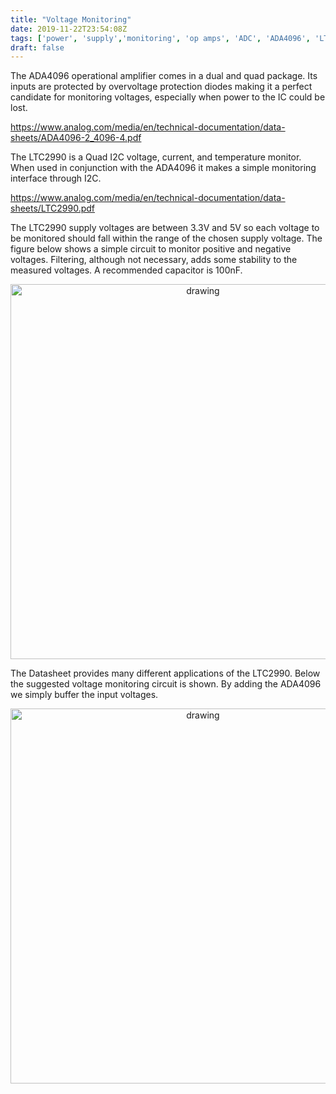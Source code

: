 ```yaml
---
title: "Voltage Monitoring"
date: 2019-11-22T23:54:08Z
tags: ['power', 'supply','monitoring', 'op amps', 'ADC', 'ADA4096', 'LTC2990']
draft: false
---
```


The ADA4096 operational amplifier comes in a dual and quad package. Its inputs are protected by overvoltage protection diodes making it a perfect candidate for monitoring voltages, especially when power to the IC could be lost.  

https://www.analog.com/media/en/technical-documentation/data-sheets/ADA4096-2_4096-4.pdf

The LTC2990 is a Quad I2C voltage, current, and temperature monitor. When used in conjunction with the ADA4096 it makes a simple monitoring interface through I2C. 


https://www.analog.com/media/en/technical-documentation/data-sheets/LTC2990.pdf


The LTC2990 supply voltages are between 3.3V and 5V so each voltage to be monitored should fall within the range of the chosen supply voltage. The figure below shows a simple circuit to monitor positive and negative voltages. Filtering, although not necessary, adds some stability to the measured voltages. A recommended capacitor is 100nF.


<p align="center"> 
<img src="/electronics/images/voltage-monitoring.svg" alt="drawing" width="600">
</p>

The Datasheet provides many different applications of the LTC2990. Below the suggested voltage monitoring circuit is shown. By adding the ADA4096 we simply buffer the input voltages.

<p align="center"> 
<img src="/electronics/images/LTC2990.png" alt="drawing" width="600">
</p>